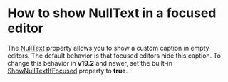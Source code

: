 # How to show NullText in a focused editor

The [NullText](https://docs.devexpress.com/WPF/DevExpress.Xpf.Editors.BaseEdit.NullText) property allows you to show a custom caption in empty editors. The default behavior is that focused editors hide this caption. To change this behavior in **v19.2** and newer, set the built-in [ShowNullTextIfFocused](https://docs.devexpress.com/WPF/DevExpress.Xpf.Editors.TextEdit.ShowNullTextIfFocused?v=19.2) property to **true**.